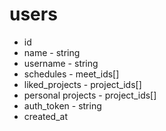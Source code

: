 # users

- id
- name - string
- username - string
- schedules - meet_ids[]
- liked_projects - project_ids[]
- personal projects - project_ids[]
- auth_token - string
- created_at
